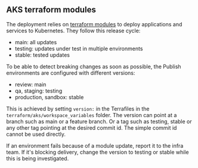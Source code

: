 ## AKS terraform modules

The deployment relies on [terraform modules](https://github.com/DFE-Digital/terraform-modules/) to deploy applications and services to Kubernetes.
They follow this release cycle:
- main: all updates
- testing: updates under test in multiple environments
- stable: tested updates

To be able to detect breaking changes as soon as possible, the Publish environments are configured with different versions:
- review: main
- qa, staging: testing
- production, sandbox: stable

This is achieved by setting `version:` in the Terrafiles in the `terraform/aks/workspace_variables` folder. The version can point at a branch such as
main or a feature branch. Or a tag such as testing, stable or any other tag pointing at the desired commit id. The simple commit id cannot be used directly.

If an environment fails because of a module update, report it to the infra team. If it's blocking delivery, change the version to testing or stable
while this is being investigated.
